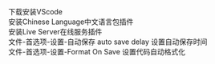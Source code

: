 下载安装VScode   
安装Chinese Language中文语言包插件  
安装Live Server在线服务插件  
文件-首选项-设置-自动保存 auto save delay 设置自动保存时间  
文件-首选项-设置-Format On Save 设置代码自动格式化